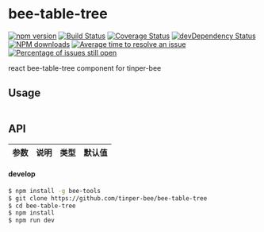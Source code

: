 # bee-table-tree

[![npm version](https://img.shields.io/npm/v/bee-table-tree.svg)](https://www.npmjs.com/package/bee-table-tree)
[![Build Status](https://img.shields.io/travis/tinper-bee/bee-table-tree/master.svg)](https://travis-ci.org/tinper-bee/bee-table-tree)
[![Coverage Status](https://coveralls.io/repos/github/tinper-bee/bee-table-tree/badge.svg?branch=master)](https://coveralls.io/github/tinper-bee/bee-table-tree?branch=master)
[![devDependency Status](https://img.shields.io/david/dev/tinper-bee/bee-table-tree.svg)](https://david-dm.org/tinper-bee/bee-table-tree#info=devDependencies)
[![NPM downloads](http://img.shields.io/npm/dm/bee-table-tree.svg?style=flat)](https://npmjs.org/package/bee-table-tree)
[![Average time to resolve an issue](http://isitmaintained.com/badge/resolution/tinper-bee/bee-table-tree.svg)](http://isitmaintained.com/project/tinper-bee/bee-table-tree "Average time to resolve an issue")
[![Percentage of issues still open](http://isitmaintained.com/badge/open/tinper-bee/bee-table-tree.svg)](http://isitmaintained.com/project/tinper-bee/bee-table-tree "Percentage of issues still open")



react bee-table-tree component for tinper-bee


## Usage

```js


```



## API

|参数|说明|类型|默认值|
|:--|:---:|:--:|---:|

#### develop

```sh
$ npm install -g bee-tools
$ git clone https://github.com/tinper-bee/bee-table-tree
$ cd bee-table-tree
$ npm install
$ npm run dev
```
